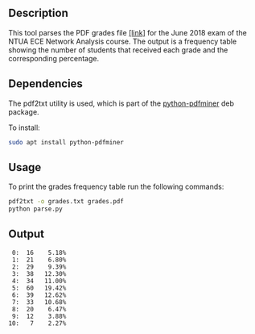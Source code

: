 ## Description

This tool parses the PDF grades file [[link]](https://shmmy.ntua.gr/forum/viewtopic.php?f=290&t=22175&start=80#p867105) for the June 2018 exam of the NTUA ECE Network Analysis course. The output is a frequency table showing the number of students that received each grade and the corresponding percentage.

## Dependencies

The pdf2txt utility is used, which is part of the [python-pdfminer](https://launchpad.net/ubuntu/+source/pdfminer) deb package.

To install:

```bash
sudo apt install python-pdfminer
```

## Usage
To print the grades frequency table run the following commands:

```bash
pdf2txt -o grades.txt grades.pdf
python parse.py
```

## Output
```
 0:  16    5.18%
 1:  21    6.80%
 2:  29    9.39%
 3:  38   12.30%
 4:  34   11.00%
 5:  60   19.42%
 6:  39   12.62%
 7:  33   10.68%
 8:  20    6.47%
 9:  12    3.88%
10:   7    2.27%
```